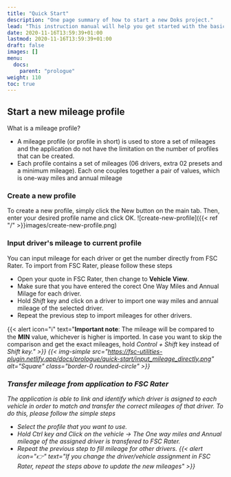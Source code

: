 ```yaml
---
title: "Quick Start"
description: "One page summary of how to start a new Doks project."
lead: "This instruction manual will help you get started with the basic features that the application has to offer."
date: 2020-11-16T13:59:39+01:00
lastmod: 2020-11-16T13:59:39+01:00
draft: false
images: []
menu: 
  docs:
    parent: "prologue"
weight: 110
toc: true
---
```


## Start a new mileage profile

What is a mileage profile?
- A mileage profile (or profile in short) is used to store a set of mileages and the application do not have the limitation on the number of profiles that can be created. 
- Each profile contains a set of mileages (06 drivers, extra 02 presets and a minimum mileage). Each one couples together a pair of values, which is one-way 
miles and annual mileage

### Create a new profile

To create a new profile, simply click the New button on the main tab. Then, enter your desired profile name and click OK.
![create-new-profile]({{< ref "/" >}}images/create-new-profile.png)

### Input driver's mileage to current profile

You can input mileage for each driver or get the number directly from FSC Rater. To import from FSC Rater, please follow these steps
- Open your quote in FSC Rater, then change to **Vehicle View**.
- Make sure that you have entered the corect One Way Miles and Annual Milage for each driver.
- Hold *Shift* key and click on a driver to import one way miles and annual mileage of the selected driver.
- Repeat the previous step to import mileages for other drivers.

{{< alert icon="ℹ" text="<strong>Important note</strong>: The mileage will be compared to the <strong>MIN</strong> value, whichever is higher is imported. In case you want to skip the comparison and get the exact mileages, hold <em>Control + Shift</em> key instead of <em>Shift<em> key." >}}
{{< img-simple src="https://fsc-utilities-plugin.netlify.app/docs/prologue/quick-start/input_mileage_directly.png" alt="Square" class="border-0 rounded-circle" >}}

### Transfer mileage from application to FSC Rater

The application is able to link and identify which driver is asigned to each vehicle in order to match and transfer the correct mileages of that driver. To do this, please follow the simple steps
- Select the profile that you want to use.
- Hold *Ctrl* key and Click on the vehicle → The One way miles and Annual mileage of the assigned driver is transfered to FSC Rater.
- Repeat the previous step to fill mileage for other drivers.
{{< alert icon="👉" text="If you change the driver/vehicle assignment in FSC Rater, repeat the steps above to update the new mileages" >}}

